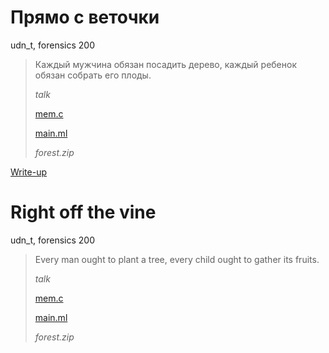 # Прямо с веточки

udn_t, forensics 200

> Каждый мужчина обязан посадить дерево, каждый ребенок обязан собрать его плоды.
>
> *talk*
>
> [mem.c](task/mem.c)
>
> [main.ml](task/main.ml)
>
> *forest.zip*

[Write-up](WRITEUP.md)

# Right off the vine

udn_t, forensics 200

> Every man ought to plant a tree, every child ought to gather its fruits.
>
> *talk*
>
> [mem.c](task/mem.c)
>
> [main.ml](task/main.ml)
>
> *forest.zip*
